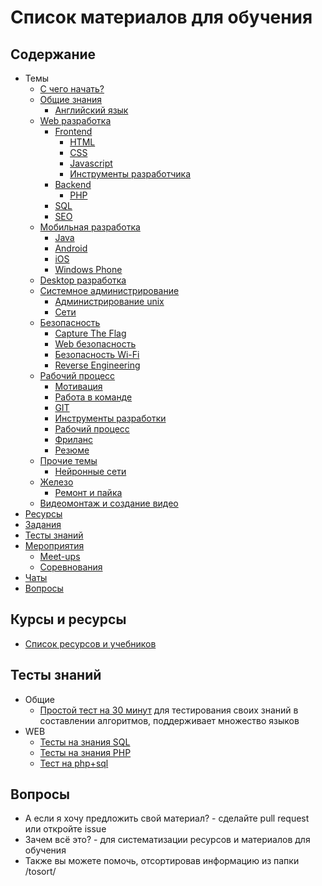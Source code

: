 # Список материалов для обучения

## Содержание

* Темы
    * [С чего начать?](./common/get-started.md)
    * [Общие знания](./common//readme.md)
        * [Английский язык](./common/english.md)
    * [Web разработка](./web/readme.md)
        * [Frontend](./web/frontend.md)
            * [HTML](./web/html.md)
            * [CSS](./web/css.md)
            * [Javascript](./web/javascript.md)
            * [Инструменты разработчика](./workflow/tools.md)
        * [Backend](./web/backend.md)
            * [PHP](./web/php.md)
        * [SQL](./web/sql.md)
        * [SEO](./web/seo.md)
    * [Мобильная разработка](./mobile/readme.md)
        * [Java](./mobile/java.md)
        * [Android](./mobile/android.md)
        * [iOS](./mobile/ios.md)
        * [Windows Phone](./mobile/winphone.md)
    * [Desktop разработка](./desktop/readme.md)
    * [Системное администрирование](./system-administration/readme.md)
        * [Администрирование unix](./system-administration/unix.md)
        * [Сети](./system-administration/network.md)
    * [Безопасность](./security/readme.md)
        * [Capture The Flag](./security/ctf.md)
        * [Web безопасность](./security/web.md)
        * [Безопасность Wi-Fi](./security/wifi.md)
        * [Reverse Engineering](./security/reverse.md)
    * [Рабочий процесс](./workflow/readme.md)
        * [Мотивация](./workflow/motivation.md)
        * [Работа в команде](./workflow/teamwork.md)
        * [GIT](./workflow/git.md)
        * [Инструменты разработки](./workflow/tools.md)
        * [Рабочий процесс](./workflow/workflow.md)
        * [Фриланс](./workflow/freelance.md)
        * [Резюме](./workflow/cv.md)
    * [Прочие темы](./common/other.md)
        * [Нейронные сети](./desktop/neuron-networks.md)
    * [Железо](./hardware/)
        * [Ремонт и пайка](./hardware/soldering-repairs.md)
    * [Видеомонтаж и создание видео](https://github.com/lgg/video-montage-tips-ru)
* [Ресурсы](#Ресурсы)
* [Задания](./common/tasks.md)
* [Тесты знаний](#Тесты-знаний)
* [Мероприятия](./common/events.md)
    * [Meet-ups](./common/meetups.md)
    * [Соревнования](./common/challenges.md)
* [Чаты](./common/chats.md)
* [Вопросы](#Вопросы)

## Курсы и ресурсы

* [Список ресурсов и учебников](./common/links.md)

## Тесты знаний

* Общие
    * [Простой тест на 30 минут](https://codility.com/demo/take-sample-test/) для тестирования своих знаний в составлении алгоритмов, поддерживает множество языков
* WEB
    * [Тесты на знания SQL](./web/sql.md#Тесты-знаний)
    * [Тесты на знания PHP](./web/php.md#Тесты-знаний)
    * [Тест на php+sql](https://tests4geeks.com/test/php-mysql)

## Вопросы

* А если я хочу предложить свой материал? - сделайте pull request или откройте issue
* Зачем всё это? - для систематизации ресурсов и материалов для обучения
* Также вы можете помочь, отсортировав информацию из папки /tosort/